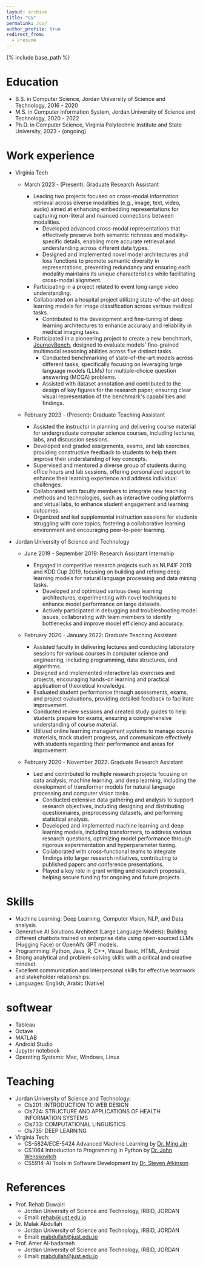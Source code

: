 ```yaml
---
layout: archive
title: "CV"
permalink: /cv/
author_profile: true
redirect_from:
  - /resume
---
```


{% include base_path %}

Education
======
* B.S. in Computer Science, Jordan University of Science and Technology, 2016 - 2020
* M.S. in Computer Information System, Jordan University of Science and Technology, 2020 - 2022
* Ph.D. in Computer Science, Virginia Polytechnic Institute and State University, 2023 - (ongoing)

Work experience
======

* Virginia Tech
  * March 2023 - (Present): Graduate Research Assistant
    * Leading two projects focused on cross-modal information retrieval across diverse modalities (e.g., image, text, video, audio) aimed at enhancing embedding representations for capturing non-literal and nuanced connections between modalities.
      * Developed advanced cross-modal representations that effectively preserve both semantic richness and modality-specific details, enabling more accurate retrieval and understanding across different data types.
      * Designed and implemented novel model architectures and loss functions to promote semantic diversity in representations, preventing redundancy and ensuring each modality maintains its unique characteristics while facilitating cross-modal alignment.
    * Participating in a project related to event long range video understanding.
    * Collaborated on a hospital project utilizing state-of-the-art deep learning models for image classification across various medical tasks.
      * Contributed to the development and fine-tuning of deep learning architectures to enhance accuracy and reliability in medical imaging tasks.
    * Participated in a pioneering project to create a new benchmark, [JourneyBench](https://journeybench.github.io/), designed to evaluate models' fine-grained multimodal reasoning abilities across five distinct tasks.
      * Conducted benchmarking of state-of-the-art models across different tasks, specifically focusing on leveraging large language models (LLMs) for multiple-choice question answering (MCQA) problems.
      * Assisted with dataset annotation and contributed to the design of key figures for the research paper, ensuring clear visual representation of the benchmark's capabilities and findings.
    
  * February 2023 - (Present): Graduate Teaching Assistant
    * Assisted the instructor in planning and delivering course material for undergraduate computer science courses, including lectures, labs, and discussion sessions.
    * Developed and graded assignments, exams, and lab exercises, providing constructive feedback to students to help them improve their understanding of key concepts.
    * Supervised and mentored a diverse group of students during office hours and lab sessions, offering personalized support to enhance their learning experience and address individual challenges.
    * Collaborated with faculty members to integrate new teaching methods and technologies, such as interactive coding platforms and virtual labs, to enhance student engagement and learning outcomes.
    * Organized and led supplemental instruction sessions for students struggling with core topics, fostering a collaborative learning environment and encouraging peer-to-peer learning.

* Jordan University of Science and Technology
  * June 2019 - September 2019: Research Assistant Internship
    * Engaged in competitive research projects such as NLP4IF 2019 and KDD Cup 2019, focusing on building and refining deep learning models for natural language processing and data mining tasks.
      * Developed and optimized various deep learning architectures, experimenting with novel techniques to enhance model performance on large datasets.
      * Actively participated in debugging and troubleshooting model issues, collaborating with team members to identify bottlenecks and improve model efficiency and accuracy.

  * February 2020 - January 2022: Graduate Teaching Assistant
    * Assisted faculty in delivering lectures and conducting laboratory sessions for various courses in computer science and engineering, including programming, data structures, and algorithms.
    * Designed and implemented interactive lab exercises and projects, encouraging hands-on learning and practical application of theoretical knowledge.
    * Evaluated student performance through assessments, exams, and project evaluations, providing detailed feedback to facilitate improvement.
    * Conducted review sessions and created study guides to help students prepare for exams, ensuring a comprehensive understanding of course material.
    * Utilized online learning management systems to manage course materials, track student progress, and communicate effectively with students regarding their performance and areas for improvement.

  * February 2020 - November 2022: Graduate Research Assistant
    * Led and contributed to multiple research projects focusing on data analysis, machine learning, and deep learning, including the development of transformer models for natural language processing and computer vision tasks.
      * Conducted extensive data gathering and analysis to support research objectives, including designing and distributing questionnaires, preprocessing datasets, and performing statistical analysis.
      * Developed and implemented machine learning and deep learning models, including transformers, to address various research questions, optimizing model performance through rigorous experimentation and hyperparameter tuning.
      * Collaborated with cross-functional teams to integrate findings into larger research initiatives, contributing to published papers and conference presentations.
      * Played a key role in grant writing and research proposals, helping secure funding for ongoing and future projects.

Skills
======
* Machine Learning: Deep Learning, Computer Vision, NLP, and Data analysis.
* Generative AI Solutions Architect (Large Language Models): Building different chatbots trained on enterprise data using open-sourced LLMs (Hugging Face) or OpenAI’s GPT models.
* Programming: Python, Java, R, C++, Visual Basic, HTML, Android
* Strong analytical and problem-solving skills with a critical and creative mindset.
* Excellent communication and interpersonal skills for effective teamwork and stakeholder relationships.
* Languages: English, Arabic (Native)

softwear
======
* Tableau
* Octave
* MATLAB
* Android Studio
* Jupyter notebook
* Operating Systems: Mac, Windows, Linux

Teaching
======
  * Jordan University of Science and Technology: 
    * 	CIs201: INTRODUCTION TO WEB DESIGN 
    *   CIs724: STRUCTURE AND APPLICATIONS OF HEALTH INFORMATION SYSTEMS
    *   CIs733: COMPUTATIONAL LINGUISTICS
    *   CIs735: DEEP LEARNING
  * Virginia Tech: 
    *   CS-5824/ECE-5424 Advanced Machine Learning by [Dr. Ming Jin](http://www.jinming.tech/)
    *   CS1064 Introduction to Programming in Python by [Dr. John Wenskovitch](https://sanghani.cs.vt.edu/person/john-wenskovitch/)
    *   CS5914-AI Tools in Software Development by [Dr. Steven Atkinson](https://www.linkedin.com/in/satkinson/)
  
References
======
* Prof. Rehab Duwairi
  * Jordan University of Science and Technology, IRBID, JORDAN
  * Email: rehab@just.edu.jo
* Dr. Malak Abdullah
  * Jordan University of Science and Technology, IRBID, JORDAN
  * Email: mabdullah@just.edu.jo
* Prof. Amer Al-badarneh
  * Jordan University of Science and Technology, IRBID, JORDAN
  * Email: mabdullah@just.edu.jo
